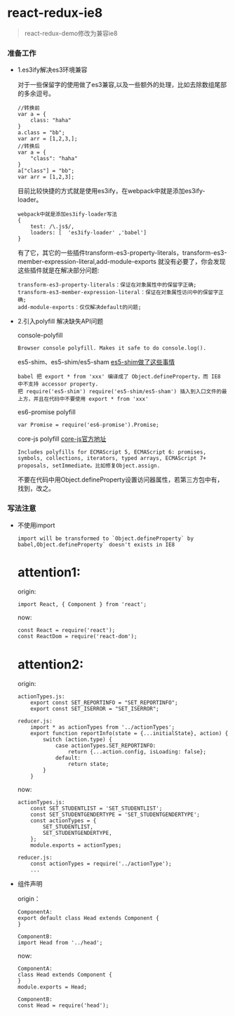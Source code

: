 # react-redux-ie8

> react-redux-demo修改为兼容ie8

### 准备工作

- 1.es3ify解决es3环境兼容

	对于一些保留字的使用做了es3兼容,以及一些额外的处理，比如去除数组尾部的多余逗号。
	
	```
	//转换前
	var a = {
    	class: "haha"
	}
	a.class = "bb";
	var arr = [1,2,3,];
	//转换后
	var a = {
    	"class": "haha"
	}
	a["class"] = "bb";
	var arr = [1,2,3];
	```
	
	目前比较快捷的方式就是使用es3ify，在webpack中就是添加es3ify-loader。
	
	```
	webpack中就是添加es3ify-loader写法
	{
        test: /\.js$/,
        loaders: [  'es3ify-loader' ,'babel']
    }
	```
	
	有了它，其它的一些插件transform-es3-property-literals，transform-es3-member-expression-literal,add-module-exports 就没有必要了，你会发现这些插件就是在解决部分问题:
	
	```
	transform-es3-property-literals：保证在对象属性中的保留字正确;
	transform-es3-member-expression-literal：保证在对象属性访问中的保留字正确;
	add-module-exports：仅仅解决default的问题;
	```
	
- 2.引入polyfill 解决缺失API问题
	
	console-polyfill
	
	```
	Browser console polyfill. Makes it safe to do console.log().
	```
	
	es5-shim、es5-shim/es5-sham [es5-shim做了这些事情](https://github.com/es-shims/es5-shim)
	
	```
	babel 把 export * from 'xxx' 编译成了 Object.defineProperty，而 IE8 中不支持 accessor property.
	把 require('es5-shim') require('es5-shim/es5-sham') 插入到入口文件的最上方，并且在代码中不要使用 export * from 'xxx'
	```
	
	es6-promise polyfill
	
	```
	var Promise = require('es6-promise').Promise;
	```
	
	core-js polyfill [core-js官方地址](https://github.com/zloirock/core-js)
	
	```
	Includes polyfills for ECMAScript 5, ECMAScript 6: promises, symbols, collections, iterators, typed arrays, ECMAScript 7+ proposals, setImmediate。比如修复Object.assign.
	```

	不要在代码中用Object.defineProperty设置访问器属性，若第三方包中有，找到，改之。

### 写法注意
- 不使用import 

	```
	import will be transformed to `Object.defineProperty` by babel,Object.defineProperty` doesn't exists in IE8
	```
	
	# attention1:
	
	origin:	
	
	```
	import React, { Component } from 'react';
	```
	
	now:
	
	```
	const React = require('react');
	const ReactDom = require('react-dom');
	```

	# attention2:
	
	origin:	
	
	```
	actionTypes.js:
		export const SET_REPORTINFO = "SET_REPORTINFO";
		export const SET_ISERROR = "SET_ISERROR";
	
	reducer.js:
		import * as actionTypes from '../actionTypes';
		export function reportInfo(state = {...initialState}, action) {
			switch (action.type) {
				case actionTypes.SET_REPORTINFO:
					return {...action.config, isLoading: false};
				default:
					return state;
			}
		}
	```
	
	now:
	
	```
	actionTypes.js:
		const SET_STUDENTLIST = 'SET_STUDENTLIST';
		const SET_STUDENTGENDERTYPE = 'SET_STUDENTGENDERTYPE';
		const actionTypes = {
  			SET_STUDENTLIST,
  			SET_STUDENTGENDERTYPE,
		};
		module.exports = actionTypes;
	
	reducer.js:
		const actionTypes = require('../actionType');
		...
	```
	
- 组件声明

	origin：
	
	```
	ComponentA:
	export default class Head extends Component {
	}
	
	ComponentB:
	import Head from '../head';
	```
	
	now:
	
	```
	ComponentA:
	class Head extends Component {
	}
	module.exports = Head;
	
	ComponentB:
	const Head = require('head');
	```
	
	



